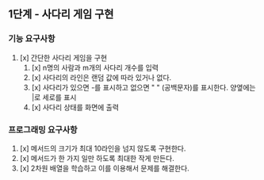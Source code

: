 
## 1단계 - 사다리 게임 구현

### 기능 요구사항
1. [x] 간단한 사다리 게임을 구현
    1. [x] n명의 사람과 m개의 사다리 개수를 입력
    2. [x] 사다리의 라인은 랜덤 값에 따라 있거나 없다.
    3. [x] 사다리가 있으면 -를 표시하고 없으면 " " (공백문자)를 표시한다. 양옆에는 |로 세로를 표시
    4. [x] 사다리 상태를 화면에 출력

### 프로그래밍  요구사항
1. [x] 메서드의 크기가 최대 10라인을 넘지 않도록 구현한다.
2. [x] 메서드가 한 가지 일만 하도록 최대한 작게 만든다.
3. [x] 2차원 배열을 학습하고 이를 이용해서 문제를 해결한다.

<br>

